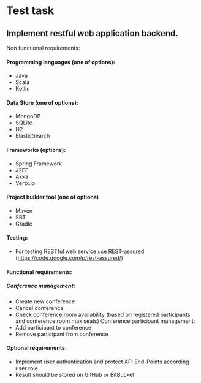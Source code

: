 # Test	task
## Implement	restful	web	application	backend.
Non	functional	requirements:
#### Programming	languages	(one	of	options):
* Java
* Scala
* Kotlin
#### Data	Store	(one	of	options):
* MongoDB
* SQLite
* H2
* ElasticSearch
#### Frameworks	(options):
* Spring	Framework
* J2EE
* Akka
* Vertx.io
#### Project	builder	tool	(one	of	options)
* Maven
* SBT
* Gradle
#### Testing:
* For	testing	RESTful	web	service	use	REST-assured	(https://code.google.com/p/rest-assured/)
#### Functional	requirements:
##### Conference	management:
* Create	new	conference
* Cancel	conference
* Check	conference	room	availability	(based	on	registered	participants	and	conference	room	max	
seats)
Conference	participant	management:
* Add	participant	to	conference
* Remove	participant	from	conference
#### Optional requirements:
* Implement	user	authentication	and	protect	API	End-Points	according	user	role
* Result	should	be	stored	on	GitHub	or	BitBucket
